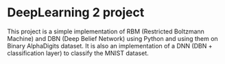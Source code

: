 DeepLearning 2 project
=======================


This project is a simple implementation of RBM (Restricted Boltzmann Machine) and DBN (Deep Belief Network) using Python and using them on Binary AlphaDigits dataset. It is also an implementation of a DNN (DBN + classification layer) to classify the MNIST dataset.


